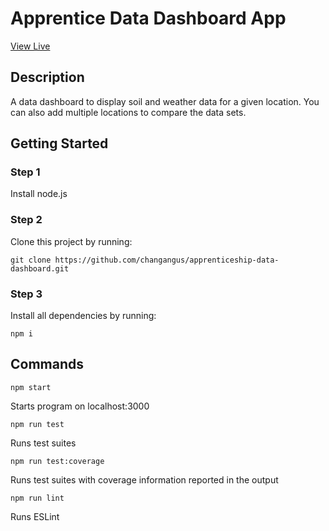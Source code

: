 # Apprentice Data Dashboard App

[View Live](https://datadashboard.netlify.app/)

## Description

A data dashboard to display soil and weather data for a given location. You can also add multiple locations to compare the data sets.

## Getting Started

### Step 1

Install node.js

### Step 2

Clone this project by running:
```
git clone https://github.com/changangus/apprenticeship-data-dashboard.git
```

### Step 3

Install all dependencies by running:

```
npm i
```

## Commands

```
npm start
```

Starts program on localhost:3000

```
npm run test
```

Runs test suites

```
npm run test:coverage
```

Runs test suites with coverage information reported in the output

```
npm run lint
```

Runs ESLint
